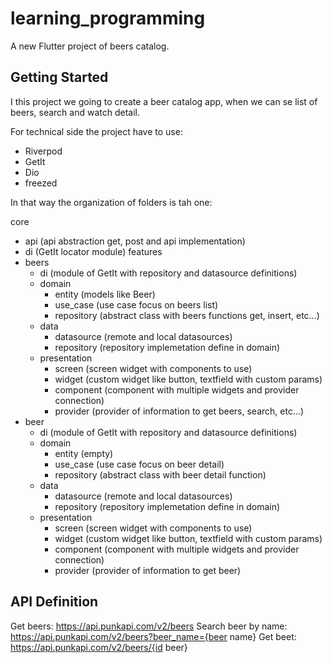 # learning_programming

A new Flutter project of beers catalog.

## Getting Started

I this project we going to create a beer catalog app, when we can se list of beers, search and watch detail.

For technical side the project have to use:

* Riverpod
* GetIt
* Dio
* freezed

In that way the organization of folders is tah one:

core
  - api (api abstraction get, post and api implementation)
  - di (GetIt locator module)
features
  - beers
    - di (module of GetIt with repository and datasource definitions)
    - domain
      - entity (models like Beer)
      - use_case (use case focus on beers list)
      - repository (abstract class with beers functions get, insert, etc...)
    - data
      - datasource (remote and local datasources)
      - repository (repository implemetation define in domain)
    - presentation
      - screen (screen widget with components to use)
      - widget (custom widget like button, textfield with custom params)
      - component (component with multiple widgets and provider connection)
      - provider (provider of information to get beers, search, etc...)
- beer
    - di (module of GetIt with repository and datasource definitions)
    - domain
      - entity (empty)
      - use_case (use case focus on beer detail)
      - repository (abstract class with beer detail function)
    - data
      - datasource (remote and local datasources)
      - repository (repository implemetation define in domain)
    - presentation
      - screen (screen widget with components to use)
      - widget (custom widget like button, textfield with custom params)
      - component (component with multiple widgets and provider connection)
      - provider (provider of information to get beer)

## API Definition

Get beers: https://api.punkapi.com/v2/beers
Search beer by name: https://api.punkapi.com/v2/beers?beer_name={beer name}
Get beet: https://api.punkapi.com/v2/beers/{id beer}

